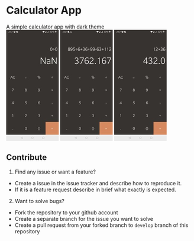# Calculator App  
A simple calculator app with dark theme  
![t](https://github.com/Grandolf49/calculator-android/blob/master/Preview/p1.jpg)     ![t](https://github.com/Grandolf49/calculator-android/blob/master/Preview/p2.jpg)     ![t](https://github.com/Grandolf49/calculator-android/blob/master/Preview/p3.jpg)  

## Contribute
1. Find any issue or want a feature? 
- Create a issue in the issue tracker and describe how to reproduce it.
- If it is a feature request describe in brief what exactly is expected.
2. Want to solve bugs?
- Fork the repository to your github account
- Create a separate branch for the issue you want to solve
- Create a pull request from your forked branch to `develop` branch of this repository
